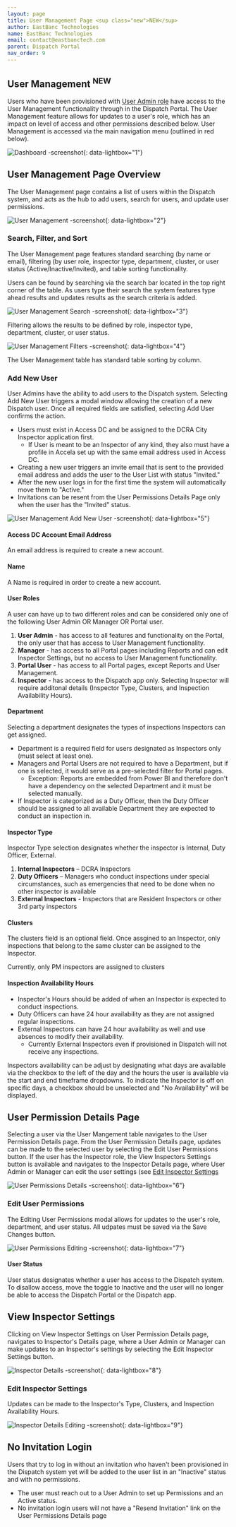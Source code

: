 ```yaml
---
layout: page
title: User Management Page <sup class="new">NEW</sup>
author: EastBanc Technologies
name: EastBanc Technologies
email: contact@eastbanctech.com
parent: Dispatch Portal
nav_order: 9
---
```


<section id="user-management-new" markdown="1">

# User Management <sup class="new">NEW</sup>

Users who have been provisioned with [User Admin role](https://dcra-dispatch-docs.terraiq.io/docs/dp-user-management.html#user-role) have access to the User Management functionality through in the Dispatch Portal. The User Management feature allows for updates to a user's role, which has an impact on level of access and other permissions described below. User Management is accessed via the main navigation menu (outlined in red below).  

![Dashboard -screenshot](../images/dispatch-portal/dp-user-management/dashboard.png){: data-lightbox="1"}

<section id="user-management-page-overview" markdown="1">

## User Management Page Overview

The User Management page contains a list of users within the Dispatch system, and acts as the hub to add users, search for users, and update user permissions.

![User Management -screenshot](../images/dispatch-portal/dp-user-management/usermanagementpage.png){: data-lightbox="2"}

<section id="search-filter-and-sort" markdown="1">

### Search, Filter, and Sort

The User Management page features standard searching (by name or email), filtering (by user role, inspector type, department, cluster, or user status (Active/Inactive/Invited), and table sorting functionality.

Users can be found by searching via the search bar located in the top right corner of the table.  As users type their search the system features type ahead results and updates results as the search criteria is added. 

![User Management Search -screenshot](../images/dispatch-portal/dp-user-management/usermanagementpage1.png){: data-lightbox="3"}

Filtering allows the results to be defined by role, inspector type, department, cluster, or user status.

![User Management Filters -screenshot](../images/dispatch-portal/dp-user-management/usermanagementpage2.png){: data-lightbox="4"}

The User Management table has standard table sorting by column. 

</section>
<section id="add-new-user" markdown="1">

### Add New User

User Admins have the ability to add users to the Dispatch system. Selecting Add New User triggers a modal window allowing the creation of a new Dispatch user. Once all required fields are satisfied, selecting Add User confirms the action. 

* Users must exist in Access DC and be assigned to the DCRA City Inspector application first.
    * If User is meant to be an Inspector of any kind, they also must have a profile in Accela set up with the same email address used in Access DC.
* Creating a new user triggers an invite email that is sent to the provided email address and adds the user to the User List with status "Invited."
* After the new user logs in for the first time the system will automatically move them to "Active."
* Invitations can be resent from the User Permissions Details Page only when the user has the "Invited" status.

![User Management Add New User -screenshot](../images/dispatch-portal/dp-user-management/addnewuser.png){: data-lightbox="5"}

<section id="access-dc-account-email-address" markdown="1">

#### Access DC Account Email Address

An email address is required to create a new account.

</section>
<section id="name" markdown="1">

#### Name

A Name is required in order to create a new account. 

</section>
<section id="user-roles" markdown="1">

#### User Roles

A user can have up to two different roles and can be considered only one of the following User Admin OR Manager OR Portal user. 

1. **User Admin** - has access to all features and functionality on the Portal, the only user that has access to User Management functionality.
2. **Manager** - has access to all Portal pages including Reports and can edit Inspector Settings, but no access to User Management functionality.
3. **Portal User** - has access to all Portal pages, except Reports and User Management.
4. **Inspector** - has access to the Dispatch app only. Selecting Inspector will require additonal details (Inspector Type, Clusters, and Inspection Availability Hours).

</section>
<section id="department" markdown="1">

#### Department

Selecting a department designates the types of inspections Inspectors can get assigned. 

* Department is a required field for users designated as Inspectors only (must select at least one).
* Managers and Portal Users are not required to have a Department, but if one is selected, it would serve as a pre-selected filter for Portal pages.
    * Exception: Reports are embedded from Power BI and therefore don't have a dependency on the selected Department and it must be selected manually.
* If Inspector is categorized as a Duty Officer, then the Duty Officer should be assigned to all available Department they are expected to conduct an inspection in.

</section>
<section id="inspector-type" markdown="1">

#### Inspector Type

Inspector Type selection designates whether the inspector is Internal, Duty Officer, External. 

1. **Internal Inspectors** – DCRA Inspectors
2. **Duty Officers** – Managers who conduct inspections under special circumstances, such as emergencies that need to be done when no other inspector is available
3. **External Inspectors** - Inspectors that are Resident Inspectors or other 3rd party inspectors

</section>
<section id="clusters" markdown="1">

#### Clusters

The clusters field is an optional field. Once assgined to an Inspector, only inspections that belong to the same cluster can be assigned to the Inspector.

Currently, only PM inspectors are assigned to clusters

</section>
<section id="inspection-availability-hours" markdown="1">

#### Inspection Availability Hours

* Inspector's Hours should be added of when an Inspector is expected to conduct inspections. 
* Duty Officers can have 24 hour availability as they are not assigned regular inspections.
* External Inspectors can have 24 hour availability as well and use absences to modify their availability.
    * Currently External Inspectors even if provisioned in Dispatch will not receive any inspections.

Inspectors availability can be adjust by designating what days are available via the checkbox to the left of the day and the hours the user is available via the start and end timeframe dropdowns. To indicate the Inspector is off on specific days, a checkbox should be unselected and "No Availability" will be displayed. 

</section>
</section>
</section>
<section id="user-permission-details-page" markdown="1">

## User Permission Details Page

Selecting a user via the User Mangement table navigates to the User Permission Details page. From the User Permission Details page, updates can be made to the selected user by selecting the Edit User Permissions button. If the user has the Inspector role, the View Inspectors Settings button is available and navigates to the Inspector Details page, where User Admin or Manager can edit the user settings (see [Edit Inspector Settings](https://dcra-dispatch-docs.terraiq.io/docs/dp-user-management.html#edit-inspector-settings)

![User Permissions Details -screenshot](../images/dispatch-portal/dp-user-management/userpermissions.png){: data-lightbox="6"}

<section id="edit-user-permissions" markdown="1">

### Edit User Permissions 

The Editing User Permissions modal allows for updates to the user's role, department, and user status. All udpates must be saved via the Save Changes button. 

![User Permissions Editing -screenshot](../images/dispatch-portal/dp-user-management/userpermissions1.png){: data-lightbox="7"}

<section id="user-status" markdown="1">

#### User Status

User status designates whether a user has access to the Dispatch system. To disallow access, move the toggle to Inactive and the user will no longer be able to access the Dispatch Portal or the Dispatch app. 

</section>
</section>
</section>
<section id="view-inspector-settings" markdown="1">

## View Inspector Settings

Clicking on View Inspector Settings on User Permission Details page, navigates to Inspector's Details page, where a User Admin or Manager can make updates to an Inspector's settings by selecting the Edit Inspector Settings button.

![Inspector Details -screenshot](../images/dispatch-portal/dp-user-management/inspectordetails.png){: data-lightbox="8"}

<section id="edit-inspector-settings" markdown="1">

### Edit Inspector Settings

Updates can be made to the Inspector's Type, Clusters, and Inspection Availability Hours.

![Inspector Details Editing -screenshot](../images/dispatch-portal/dp-user-management/inspectordetails1.png){: data-lightbox="9"}

</section>
</section>
<section id="no-invitation-login" markdown="1">

## No Invitation Login

Users that try to log in without an invitation who haven't been provisioned in the Dispatch system yet will be added to the user list in an "Inactive" status and with no permissions.

* The user must reach out to a User Admin to set up Permissions and an Active status. 
* No invitation login users will not have a "Resend Invitation" link on the User Permissions Details page

</section>
</section>
